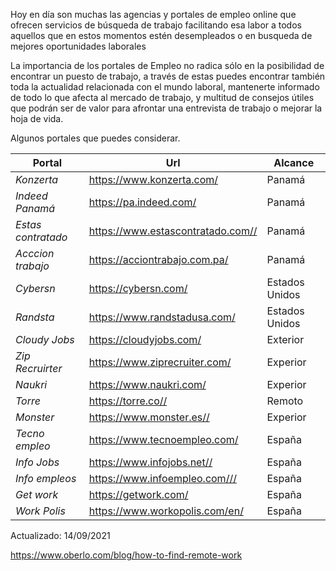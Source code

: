 Hoy en día son muchas las agencias y portales de empleo online que ofrecen
servicios de búsqueda de trabajo facilitando esa labor a todos aquellos que en estos momentos estén desempleados o en busqueda de mejores oportunidades laborales

La importancia de los portales de  Empleo no radica sólo en la posibilidad de encontrar un puesto de trabajo, a través de estas puedes encontrar también toda la actualidad relacionada con el mundo laboral, mantenerte informado de todo lo que afecta al mercado de trabajo, y multitud de consejos útiles que podrán ser de valor para afrontar una entrevista de trabajo o mejorar la hoja de vida.

Algunos portales que puedes considerar.

Portal | Url | Alcance
--- | --- | --- 
*Konzerta* | https://www.konzerta.com/ | Panamá
*Indeed Panamá* | https://pa.indeed.com/ | Panamá
*Estas contratado* | https://www.estascontratado.com// | Panamá
*Acccion trabajo* | https://acciontrabajo.com.pa/ | Panamá
*Cybersn* | https://cybersn.com/ | Estados Unidos
*Randsta* | https://www.randstadusa.com/ | Estados Unidos
*Cloudy Jobs* | https://cloudyjobs.com/ | Exterior
*Zip Recruirter* | https://www.ziprecruiter.com/ | Experior
*Naukri* | https://www.naukri.com/ | Experior
*Torre* | https://torre.co// | Remoto
*Monster* | https://www.monster.es// | Experior
*Tecno empleo* |https://www.tecnoempleo.com/ | España
*Info Jobs* | https://www.infojobs.net// | España
*Info empleos* | https://www.infoempleo.com/// | España
*Get work* | https://getwork.com/ | España
*Work Polis* | https://www.workopolis.com/en/ | España

Actualizado: 14/09/2021

https://www.oberlo.com/blog/how-to-find-remote-work